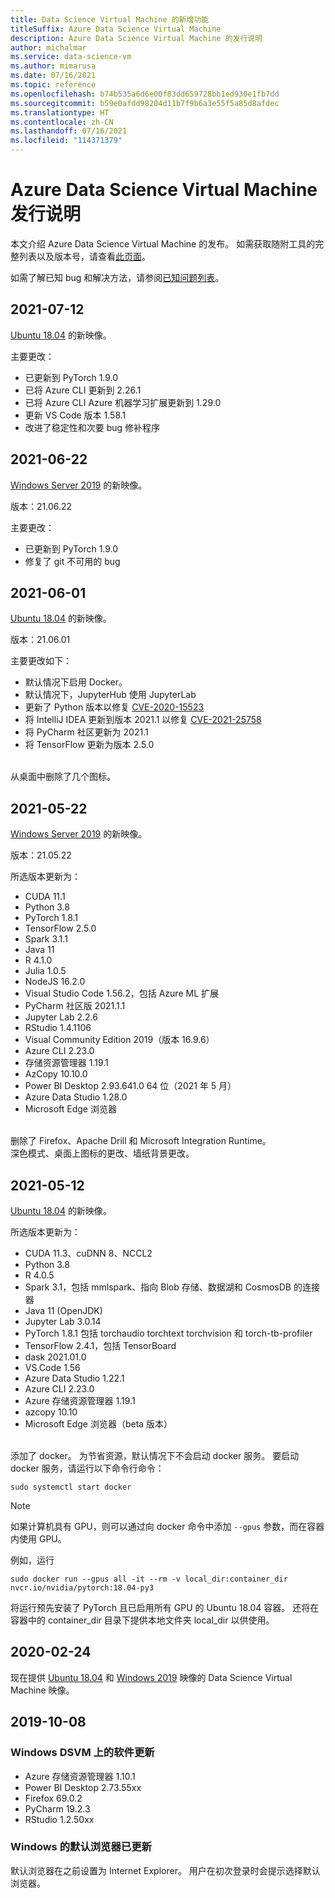 ```yaml
---
title: Data Science Virtual Machine 的新增功能
titleSuffix: Azure Data Science Virtual Machine
description: Azure Data Science Virtual Machine 的发行说明
author: michalmar
ms.service: data-science-vm
ms.author: mimarusa
ms.date: 07/16/2021
ms.topic: reference
ms.openlocfilehash: b74b535a6d6e00f83dd659728bb1ed930e1fb7dd
ms.sourcegitcommit: b59e0afdd98204d11b7f9b6a3e55f5a85d8afdec
ms.translationtype: HT
ms.contentlocale: zh-CN
ms.lasthandoff: 07/16/2021
ms.locfileid: "114371379"
---
```

# <a name="azure-data-science-virtual-machine-release-notes"></a>Azure Data Science Virtual Machine 发行说明

本文介绍 Azure Data Science Virtual Machine 的发布。 如需获取随附工具的完整列表以及版本号，请查看[此页面](./tools-included.md)。

如需了解已知 bug 和解决方法，请参阅[已知问题列表](reference-known-issues.md)。

## <a name="2021-07-12"></a>2021-07-12

[Ubuntu 18.04](https://azuremarketplace.microsoft.com/marketplace/apps/microsoft-dsvm.ubuntu-1804?tab=Overview) 的新映像。

主要更改：

- 已更新到 PyTorch 1.9.0
- 已将 Azure CLI 更新到 2.26.1
- 已将 Azure CLI Azure 机器学习扩展更新到 1.29.0
- 更新 VS Code 版本 1.58.1
- 改进了稳定性和次要 bug 修补程序 


## <a name="2021-06-22"></a>2021-06-22

[Windows Server 2019](https://azuremarketplace.microsoft.com/marketplace/apps/microsoft-dsvm.dsvm-win-2019?tab=Overview) 的新映像。

版本：21.06.22

主要更改：

- 已更新到 PyTorch 1.9.0
- 修复了 git 不可用的 bug


## <a name="2021-06-01"></a>2021-06-01

[Ubuntu 18.04](https://azuremarketplace.microsoft.com/marketplace/apps/microsoft-dsvm.ubuntu-1804?tab=Overview) 的新映像。

版本：21.06.01

主要更改如下：

- 默认情况下启用 Docker。
- 默认情况下，JupyterHub 使用 JupyterLab
- 更新了 Python 版本以修复 [CVE-2020-15523](https://nvd.nist.gov/vuln/detail/CVE-2020-15523)
- 将 IntelliJ IDEA 更新到版本 2021.1 以修复 [CVE-2021-25758](https://nvd.nist.gov/vuln/detail/CVE-2021-25758)
- 将 PyCharm 社区更新为 2021.1
- 将 TensorFlow 更新为版本 2.5.0

<br/>
从桌面中删除了几个图标。

## <a name="2021-05-22"></a>2021-05-22

[Windows Server 2019](https://azuremarketplace.microsoft.com/marketplace/apps/microsoft-dsvm.dsvm-win-2019?tab=Overview) 的新映像。

版本：21.05.22

所选版本更新为：
- CUDA 11.1
- Python 3.8
- PyTorch 1.8.1
- TensorFlow 2.5.0
- Spark 3.1.1
- Java 11
- R 4.1.0
- Julia 1.0.5
- NodeJS 16.2.0
- Visual Studio Code 1.56.2，包括 Azure ML 扩展
- PyCharm 社区版 2021.1.1
- Jupyter Lab 2.2.6
- RStudio 1.4.1106
- Visual Community Edition 2019（版本 16.9.6）
- Azure CLI 2.23.0
- 存储资源管理器 1.19.1
- AzCopy 10.10.0
- Power BI Desktop 2.93.641.0 64 位（2021 年 5 月）
- Azure Data Studio 1.28.0
- Microsoft Edge 浏览器

<br/>
删除了 Firefox、Apache Drill 和 Microsoft Integration Runtime。

<br/>
深色模式、桌面上图标的更改、墙纸背景更改。

## <a name="2021-05-12"></a>2021-05-12

[Ubuntu 18.04](https://azuremarketplace.microsoft.com/marketplace/apps/microsoft-dsvm.ubuntu-1804?tab=Overview) 的新映像。

所选版本更新为：
- CUDA 11.3、cuDNN 8、NCCL2
- Python 3.8
- R 4.0.5
- Spark 3.1，包括 mmlspark、指向 Blob 存储、数据湖和 CosmosDB 的连接器
- Java 11 (OpenJDK)
- Jupyter Lab 3.0.14
- PyTorch 1.8.1 包括 torchaudio torchtext torchvision 和 torch-tb-profiler
- TensorFlow 2.4.1，包括 TensorBoard
- dask 2021.01.0
- VS.Code 1.56
- Azure Data Studio 1.22.1
- Azure CLI 2.23.0
- Azure 存储资源管理器 1.19.1
- azcopy 10.10
- Microsoft Edge 浏览器（beta 版本）

<br/>
添加了 docker。 为节省资源，默认情况下不会启动 docker 服务。 要启动 docker 服务，请运行以下命令行命令：

```
sudo systemctl start docker
```

> [!NOTE]
> 如果计算机具有 GPU，则可以通过向 docker 命令中添加 `--gpus` 参数，而在容器内使用 GPU。
>
> 例如，运行 
>
> `sudo docker run --gpus all -it --rm -v local_dir:container_dir nvcr.io/nvidia/pytorch:18.04-py3`
>
> 将运行预先安装了 PyTorch 且已启用所有 GPU 的 Ubuntu 18.04 容器。 还将在容器中的 container_dir 目录下提供本地文件夹 local_dir 以供使用。 
>


## <a name="2020-02-24"></a>2020-02-24

现在提供 [Ubuntu 18.04](https://azuremarketplace.microsoft.com/marketplace/apps/microsoft-dsvm.ubuntu-1804?tab=Overview) 和 [Windows 2019](https://azuremarketplace.microsoft.com/marketplace/apps/microsoft-dsvm.dsvm-win-2019?tab=Overview) 映像的 Data Science Virtual Machine 映像。

## <a name="2019-10-08"></a>2019-10-08

### <a name="updates-to-software-on-the-windows-dsvm"></a>Windows DSVM 上的软件更新

- Azure 存储资源管理器 1.10.1
- Power BI Desktop 2.73.55xx
- Firefox 69.0.2
- PyCharm 19.2.3
- RStudio 1.2.50xx

### <a name="default-browser-for-windows-updated"></a>Windows 的默认浏览器已更新

默认浏览器在之前设置为 Internet Explorer。 用户在初次登录时会提示选择默认浏览器。

